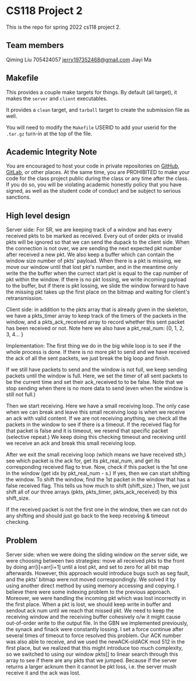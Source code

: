 # CS118 Project 2

This is the repo for spring 2022 cs118 project 2.

## Team members
Qiming Liu 705424057 jerry197352468@gmail.com
Jiayi Ma 

## Makefile

This provides a couple make targets for things.
By default (all target), it makes the `server` and `client` executables.

It provides a `clean` target, and `tarball` target to create the submission file as well.

You will need to modify the `Makefile` USERID to add your userid for the `.tar.gz` turn-in at the top of the file.

## Academic Integrity Note

You are encouraged to host your code in private repositories on [GitHub](https://github.com/), [GitLab](https://gitlab.com), or other places.  At the same time, you are PROHIBITED to make your code for the class project public during the class or any time after the class.  If you do so, you will be violating academic honestly policy that you have signed, as well as the student code of conduct and be subject to serious sanctions.


## High level design
Server side: For SR, we are keeping track of a window and has every received pkts to be marked as received. Every out of order pkts or invalid pkts will be
ignored so that we can send the dupack to the client side. When the connection is not over, we are sending the next expected pkt number after received a 
new pkt. We also keep a buffer which can contain the window size number of pkts' payload. When there is a pkt is missing, we move our window until that 
lost pkt's number, and in the meantime only write the the buffer when the currect start pkt is equal to the cap number of pkt within the window. If there is no pkt lossing, we write incoming payload to the buffer, but if there is pkt lossing, we slide the window forward to have the 
missing pkt takes up the first place on the bitmap and waiting for client's retransmission.

Client side: in addition to the pkts array that is already given in the skeleton, we have a pkts_timer array to keep track of the timers of the packets in the window, and a pkts_ack_received array to record whether this sent packet has been received or not. Note here we also have a pkt_real_num: {0, 1, 2, 3, 4… }

Implementation:
The first thing we do in the big while loop is to see if the whole process is done. If there is no more pkt to send and we have received the ack of all the sent packets, we just break the big loop and finish. 

If we still have packets to send and the window is not full, we keep sending packets until the window is full. Here, we set the timer of all sent packets to be the current time and set their ack_received to to be false. Note that we stop sending when there is no more data to send (even when the window is still not full.)

Then we start receiving. Here we have a small receiving loop. The only case when we can break and leave this small receiving loop is when we receive an ack with valid content. If we are not receiving anything, we check all the packets in the window to see if there is a timeout. If the received flag for that packet is false and it is timeout, we resend that specific packet (selective repeat.) We keep doing this checking timeout and receiving until we receive an ack and break this small receiving loop.

After we exit the small receiving loop (which means we have received sth,) see which packet is the ack for, get its pkt_real_num, and get its corresponding received flag to true. Now, check if this packet is the 1st one in the window (get idx by pkt_real_num - s.) If yes, then we can start shifting the window. To shift the window, find the 1st packet in the window that has a false received flag. This tells us how much to shift (shift_size.) Then, we just shift all of our three arrays (pkts, pkts_timer, pkts_ack_received) by this shift_size. 

If the received packet is not the first one in the window, then we can not do any shifting and should just go back to the keep receiving & timeout checking. 


## Problem 
Server side: when we were doing the sliding window on the server side, we were choosing between two strategies: move all received pkts to the front by 
doing arr[i]=arr[i+1] until a lost pkt, and set to zero for all bit map afterwards. However, this approach would introduce bugs such as seg fault, and 
the pkts' bitmap were not moved correspondingly. We solved it by using another direct method by using memory accessing and copying. I believe there were 
some indexing problem to the previous approach. Moreover, we were handling the incoming pkt which was lost incorrectly in the first place. When a pkt is 
lost, we should keep write in buffer and sendout ack num until we reach that missed pkt. We need to keep the receiving window and the receiving buffer 
cohesively o/w it might cause out-of-order write to the output file. 
In the GBN we implemented previously, the synack and finack were constantly lossing. I set a force continue after several times of timeout to force
resolved this problem. Our ACK number was also able to receive, and we used the newACK-oldACK mod 512 in the first place, but we realized that this
might introduce too much complexity, so we switched to using our window pkts[] to linear search through this array to see if there are any pkts that
we jumped. Because if the server returns a larger acknum then it cannot be pkt loss, i.e. the server mush receive it and the ack was lost.